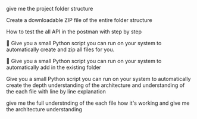give me the project folder structure

Create a downloadable ZIP file of the entire folder structure

How to test the all API in the postman with step by step

🧩 Give you a small Python script you can run on your system to automatically create and zip all files for you.


🧩 Give you a small Python script you can run on your system to automatically add in the existing folder


Give you a small Python script you can run on your system to automatically create the depth understanding of the architecture and understanding of the each file with line by line explanation


give me the full understnding of the each file how it's working and give me the architecture understanding